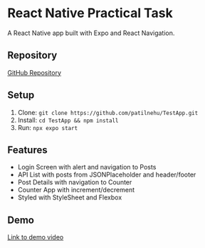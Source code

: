 # React Native Practical Task

A React Native app built with Expo and React Navigation.

## Repository

[GitHub Repository](https://github.com/patilnehu/TestApp.git)

## Setup

1. Clone: `git clone https://github.com/patilnehu/TestApp.git`
2. Install: `cd TestApp && npm install`
3. Run: `npx expo start`

## Features

- Login Screen with alert and navigation to Posts
- API List with posts from JSONPlaceholder and header/footer
- Post Details with navigation to Counter
- Counter App with increment/decrement
- Styled with StyleSheet and Flexbox

## Demo

[Link to demo video](https://drive.google.com/file/d/1Wep7qsa3m4lgKlLbrAWYxFWK0RB6X0jL/view?usp=sharing)
